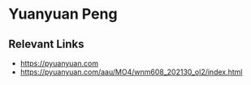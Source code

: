 # Yuanyuan Peng

## Relevant Links

- https://pyuanyuan.com
- https://pyuanyuan.com/aau/MO4/wnm608_202130_ol2/index.html
